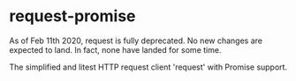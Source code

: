 # request-promise


As of Feb 11th 2020, request is fully deprecated. No new changes are expected to land. In fact, none have landed for some time.

The simplified and litest HTTP request client 'request' with Promise support.
